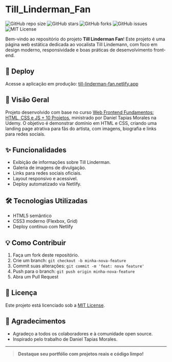 # Till_Linderman_Fan

![GitHub repo size](https://img.shields.io/github/repo-size/SEU_USUARIO/Till_Linderman_Fan)
![GitHub stars](https://img.shields.io/github/stars/SEU_USUARIO/Till_Linderman_Fan?style=social)
![GitHub forks](https://img.shields.io/github/forks/SEU_USUARIO/Till_Linderman_Fan?style=social)
![GitHub issues](https://img.shields.io/github/issues/SEU_USUARIO/Till_Linderman_Fan)
![MIT License](https://img.shields.io/badge/license-MIT-green)


Bem-vindo ao repositório do projeto **Till Linderman Fan**! Este projeto é uma página web estática dedicada ao vocalista Till Lindemann, com foco em design moderno, responsividade e boas práticas de desenvolvimento front-end.

## 🚀 Deploy

Acesse a aplicação em produção: [till-linderman-fan.netlify.app](https://till-linderman-fan.netlify.app)

## 👀 Visão Geral

Projeto desenvolvido com base no curso [Web Frontend Fundamentos: HTML, CSS e JS + 10 Projetos](https://www.udemy.com/course/curso-web-design-fundamentos-aprenda-html-css-e-javascript/?kw=Web+Frontend+Fundamentos%3A+HTML%2C+CSS+e+JS&src=sac), ministrado por Daniel Tapias Morales na Udemy. O objetivo é demonstrar domínio em HTML e CSS, criando uma landing page atrativa para fãs do artista, com imagens, biografia e links para redes sociais.

## ✨ Funcionalidades

- Exibição de informações sobre Till Linderman.
- Galeria de imagens de divulgação.
- Links para redes sociais oficiais.
- Layout responsivo e acessível.
- Deploy automatizado via Netlify.

## 🛠️ Tecnologias Utilizadas

- HTML5 semântico
- CSS3 moderno (Flexbox, Grid)
- Deploy contínuo com Netlify

## 💡 Como Contribuir

1. Faça um fork deste repositório.
2. Crie um branch: `git checkout -b minha-nova-feature`
3. Commit suas alterações: `git commit -m 'feat: nova feature'`
4. Push para o branch: `git push origin minha-nova-feature`
5. Abra um Pull Request

## 📄 Licença

Este projeto está licenciado sob a [MIT License](LICENSE).

## 🤝 Agradecimentos

- Agradeço a todos os colaboradores e à comunidade open source.
- Inspirado pelo trabalho de Daniel Tapias Morales.

---

> **Destaque seu portfólio com projetos reais e código limpo!**
